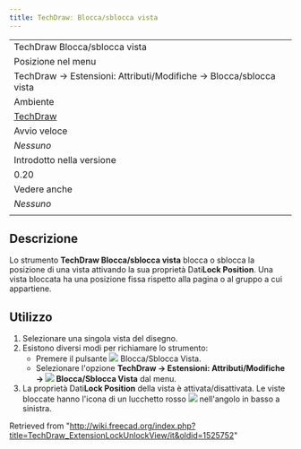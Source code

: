 ```yaml
---
title: TechDrawː Blocca/sblocca vista
---
```

|  |
| --- |
| TechDraw Blocca/sblocca vista |
| Posizione nel menu |
| TechDraw → Estensioni: Attributi/Modifiche → Blocca/sblocca vista |
| Ambiente |
| [TechDraw](/TechDraw_Workbench/it "TechDraw Workbench/it") |
| Avvio veloce |
| *Nessuno* |
| Introdotto nella versione |
| 0.20 |
| Vedere anche |
| *Nessuno* |
|  |

## Descrizione

Lo strumento **TechDraw Blocca/sblocca vista** blocca o sblocca la posizione di una vista attivando la sua proprietà Dati**Lock Position**. Una vista bloccata ha una posizione fissa rispetto alla pagina o al gruppo a cui appartiene.

## Utilizzo

1. Selezionare una singola vista del disegno.
2. Esistono diversi modi per richiamare lo strumento:
   * Premere il pulsante ![](/images/TechDraw_ExtensionLockUnlockView.svg) Blocca/Sblocca Vista.
   * Selezionare l'opzione **TechDraw → Estensioni: Attributi/Modifiche → ![](/images/TechDraw_ExtensionLockUnlockView.svg) Blocca/Sblocca Vista** dal menu.
3. La proprietà Dati**Lock Position** della vista è attivata/disattivata. Le viste bloccate hanno l'icona di un lucchetto rosso ![](/images/TechDraw_Lock.svg) nell'angolo in basso a sinistra.

Retrieved from "<http://wiki.freecad.org/index.php?title=TechDraw_ExtensionLockUnlockView/it&oldid=1525752>"
